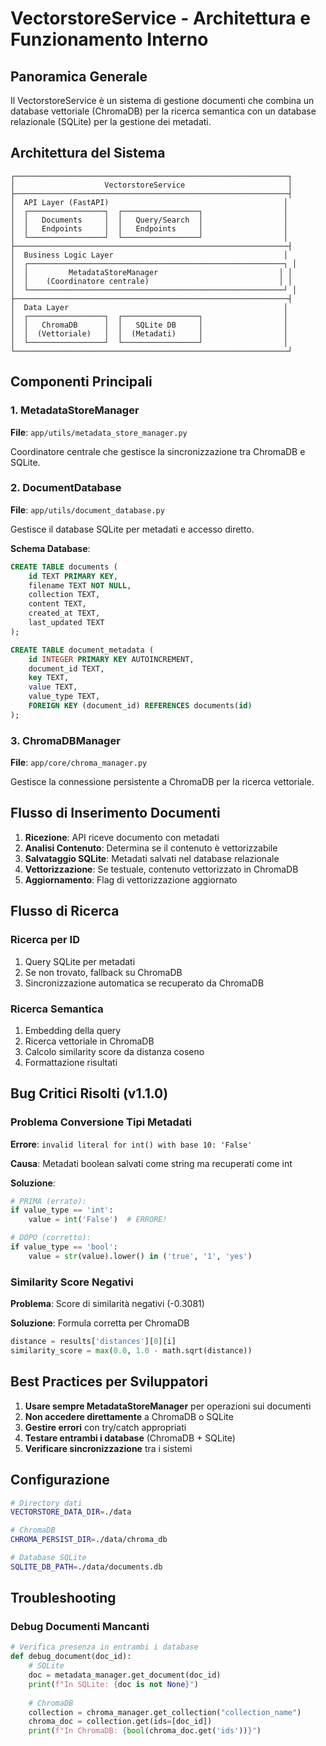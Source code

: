 # VectorstoreService - Architettura e Funzionamento Interno

## Panoramica Generale

Il VectorstoreService è un sistema di gestione documenti che combina un database vettoriale (ChromaDB) per la ricerca semantica con un database relazionale (SQLite) per la gestione dei metadati.

## Architettura del Sistema

```
┌─────────────────────────────────────────────────────────────┐
│                    VectorstoreService                       │
├─────────────────────────────────────────────────────────────┤
│  API Layer (FastAPI)                                       │
│  ┌─────────────────┐  ┌─────────────────┐                  │
│  │   Documents     │  │   Query/Search  │                  │
│  │   Endpoints     │  │   Endpoints     │                  │
│  └─────────────────┘  └─────────────────┘                  │
├─────────────────────────────────────────────────────────────┤
│  Business Logic Layer                                      │
│  ┌─────────────────────────────────────────────────────────┐ │
│  │         MetadataStoreManager                           │ │
│  │    (Coordinatore centrale)                             │ │
│  └─────────────────────────────────────────────────────────┘ │
├─────────────────────────────────────────────────────────────┤
│  Data Layer                                                │
│  ┌─────────────────┐  ┌─────────────────┐                  │
│  │   ChromaDB      │  │   SQLite DB     │                  │
│  │  (Vettoriale)   │  │  (Metadati)     │                  │
│  └─────────────────┘  └─────────────────┘                  │
└─────────────────────────────────────────────────────────────┘
```

## Componenti Principali

### 1. MetadataStoreManager
**File**: `app/utils/metadata_store_manager.py`

Coordinatore centrale che gestisce la sincronizzazione tra ChromaDB e SQLite.

### 2. DocumentDatabase
**File**: `app/utils/document_database.py`

Gestisce il database SQLite per metadati e accesso diretto.

**Schema Database**:
```sql
CREATE TABLE documents (
    id TEXT PRIMARY KEY,
    filename TEXT NOT NULL,
    collection TEXT,
    content TEXT,
    created_at TEXT,
    last_updated TEXT
);

CREATE TABLE document_metadata (
    id INTEGER PRIMARY KEY AUTOINCREMENT,
    document_id TEXT,
    key TEXT,
    value TEXT,
    value_type TEXT,
    FOREIGN KEY (document_id) REFERENCES documents(id)
);
```

### 3. ChromaDBManager
**File**: `app/core/chroma_manager.py`

Gestisce la connessione persistente a ChromaDB per la ricerca vettoriale.

## Flusso di Inserimento Documenti

1. **Ricezione**: API riceve documento con metadati
2. **Analisi Contenuto**: Determina se il contenuto è vettorizzabile
3. **Salvataggio SQLite**: Metadati salvati nel database relazionale
4. **Vettorizzazione**: Se testuale, contenuto vettorizzato in ChromaDB
5. **Aggiornamento**: Flag di vettorizzazione aggiornato

## Flusso di Ricerca

### Ricerca per ID
1. Query SQLite per metadati
2. Se non trovato, fallback su ChromaDB
3. Sincronizzazione automatica se recuperato da ChromaDB

### Ricerca Semantica
1. Embedding della query
2. Ricerca vettoriale in ChromaDB
3. Calcolo similarity score da distanza coseno
4. Formattazione risultati

## Bug Critici Risolti (v1.1.0)

### Problema Conversione Tipi Metadati
**Errore**: `invalid literal for int() with base 10: 'False'`

**Causa**: Metadati boolean salvati come string ma recuperati come int

**Soluzione**:
```python
# PRIMA (errato):
if value_type == 'int':
    value = int('False')  # ERRORE!

# DOPO (corretto):
if value_type == 'bool':
    value = str(value).lower() in ('true', '1', 'yes')
```

### Similarity Score Negativi
**Problema**: Score di similarità negativi (-0.3081)

**Soluzione**: Formula corretta per ChromaDB
```python
distance = results['distances'][0][i]
similarity_score = max(0.0, 1.0 - math.sqrt(distance))
```

## Best Practices per Sviluppatori

1. **Usare sempre MetadataStoreManager** per operazioni sui documenti
2. **Non accedere direttamente** a ChromaDB o SQLite
3. **Gestire errori** con try/catch appropriati
4. **Testare entrambi i database** (ChromaDB + SQLite)
5. **Verificare sincronizzazione** tra i sistemi

## Configurazione

```bash
# Directory dati
VECTORSTORE_DATA_DIR=./data

# ChromaDB
CHROMA_PERSIST_DIR=./data/chroma_db

# Database SQLite
SQLITE_DB_PATH=./data/documents.db
```

## Troubleshooting

### Debug Documenti Mancanti
```python
# Verifica presenza in entrambi i database
def debug_document(doc_id):
    # SQLite
    doc = metadata_manager.get_document(doc_id)
    print(f"In SQLite: {doc is not None}")
    
    # ChromaDB
    collection = chroma_manager.get_collection("collection_name")
    chroma_doc = collection.get(ids=[doc_id])
    print(f"In ChromaDB: {bool(chroma_doc.get('ids'))}")
```